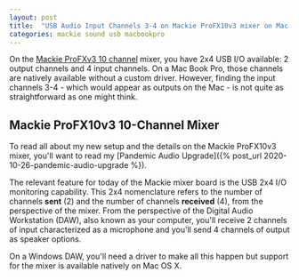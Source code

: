 ```yaml
---
layout: post
title:  "USB Audio Input Channels 3-4 on Mackie ProFX10v3 mixer on Mac Book Pro"
categories: mackie sound usb macbookpro
---
```

On the [Mackie ProFXv3 10 channel](https://mackie.com/products/profxv3-professional-effects-mixers-usb)
mixer, you have 2x4 USB I/O available: 2 output channels and 4 input
channels. On a Mac Book Pro, those channels are natively available
without a custom driver. However, finding the input channels 3-4 -
which would appear as outputs on the Mac - is not quite as straightforward as one might think.

## Mackie ProFX10v3 10-Channel Mixer

To read all about my new setup and the details on the Mackie ProFX10v3 mixer, you'll
want to read my [Pandemic Audio Upgrade]({% post_url 2020-10-26-pandemic-audio-upgrade %}).

The relevant feature for today of the Mackie mixer board is the USB 2x4 I/O monitoring capability.  This 2x4 nomenclature refers to the number of channels **sent** (2) and the number of channels **received** (4), from the perspective of the mixer. From the perspective of the Digital Audio Workstation (DAW), also known as your computer, you'll receive 2 channels of input characterized as a microphone and you'll send 4 channels of output as speaker options.

On a Windows DAW, you'll need a driver to make all this happen but support for the mixer is available natively on Mac OS X.

